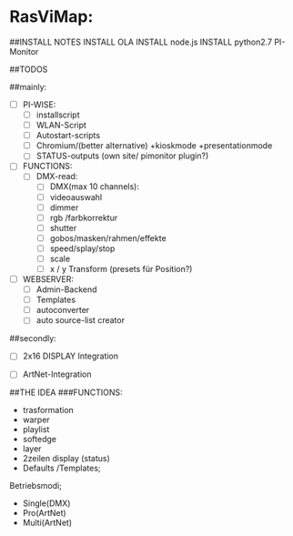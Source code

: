 # RasViMap:
##INSTALL NOTES
	INSTALL OLA
	INSTALL node.js
	INSTALL python2.7
	PI-Monitor


##TODOS

##mainly:

- [ ] PI-WISE:
	- [ ] installscript
	- [ ] WLAN-Script
	- [ ] Autostart-scripts
	- [ ] Chromium/(better alternative) +kioskmode +presentationmode
	- [ ] STATUS-outputs (own site/ pimonitor plugin?)

- [ ] FUNCTIONS:
	- [ ] DMX-read:
		- [ ] DMX(max 10 channels):
		- [ ] videoauswahl
		- [ ] dimmer
		- [ ] rgb /farbkorrektur
		- [ ] shutter
		- [ ] gobos/masken/rahmen/effekte
		- [ ] speed/splay/stop
		- [ ] scale
		- [ ] x / y Transform (presets für Position?)

- [ ] WEBSERVER:
	- [ ] Admin-Backend
	- [ ] Templates
	- [ ] autoconverter
	- [ ] auto source-list creator

##secondly:

-	[ ] 2x16 DISPLAY Integration
- [ ] ArtNet-Integration




##THE IDEA
###FUNCTIONS:
*	trasformation
*	warper
*	playlist
*	softedge
*	layer
*	2zeilen display (status)
*	Defaults /Templates;


Betriebsmodi;
- Single(DMX)
- Pro(ArtNet)
- Multi(ArtNet)
